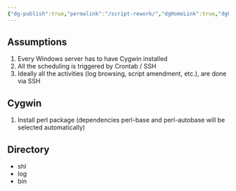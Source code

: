 ```yaml
---
{"dg-publish":true,"permalink":"/script-rework/","dgHomeLink":true,"dgPassFrontmatter":false}
---
```



## Assumptions

1. Every Windows server has to have Cygwin installed
2. All the scheduling is triggered by Crontab / SSH
3. Ideally all the activities (log browsing, script amendment, etc.), are done via SSH


## Cygwin

1. Install perl package (dependencies perl-base and perl-autobase will be selected automatically)

## Directory

- shl
- log
- bin